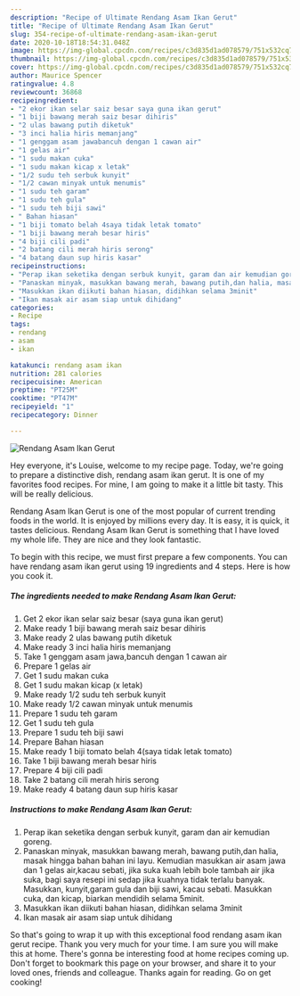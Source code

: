 ```yaml
---
description: "Recipe of Ultimate Rendang Asam Ikan Gerut"
title: "Recipe of Ultimate Rendang Asam Ikan Gerut"
slug: 354-recipe-of-ultimate-rendang-asam-ikan-gerut
date: 2020-10-18T18:54:31.048Z
image: https://img-global.cpcdn.com/recipes/c3d835d1ad078579/751x532cq70/rendang-asam-ikan-gerut-resipi-foto-utama.jpg
thumbnail: https://img-global.cpcdn.com/recipes/c3d835d1ad078579/751x532cq70/rendang-asam-ikan-gerut-resipi-foto-utama.jpg
cover: https://img-global.cpcdn.com/recipes/c3d835d1ad078579/751x532cq70/rendang-asam-ikan-gerut-resipi-foto-utama.jpg
author: Maurice Spencer
ratingvalue: 4.8
reviewcount: 36868
recipeingredient:
- "2 ekor ikan selar saiz besar saya guna ikan gerut"
- "1 biji bawang merah saiz besar dihiris"
- "2 ulas bawang putih diketuk"
- "3 inci halia hiris memanjang"
- "1 genggam asam jawabancuh dengan 1 cawan air"
- "1 gelas air"
- "1 sudu makan cuka"
- "1 sudu makan kicap x letak"
- "1/2 sudu teh serbuk kunyit"
- "1/2 cawan minyak untuk menumis"
- "1 sudu teh garam"
- "1 sudu teh gula"
- "1 sudu teh biji sawi"
- " Bahan hiasan"
- "1 biji tomato belah 4saya tidak letak tomato"
- "1 biji bawang merah besar hiris"
- "4 biji cili padi"
- "2 batang cili merah hiris serong"
- "4 batang daun sup hiris kasar"
recipeinstructions:
- "Perap ikan seketika dengan serbuk kunyit, garam dan air kemudian goreng."
- "Panaskan minyak, masukkan bawang merah, bawang putih,dan halia, masak hingga bahan bahan ini layu. Kemudian masukkan air asam jawa dan 1 gelas air,kacau sebati, jika suka kuah lebih bole tambah air jika suka, bagi saya resepi ini sedap jika kuahnya tidak terlalu banyak. Masukkan, kunyit,garam gula dan biji sawi, kacau sebati. Masukkan cuka, dan kicap, biarkan mendidih selama 5minit."
- "Masukkan ikan diikuti bahan hiasan, didihkan selama 3minit"
- "Ikan masak air asam siap untuk dihidang"
categories:
- Recipe
tags:
- rendang
- asam
- ikan

katakunci: rendang asam ikan 
nutrition: 281 calories
recipecuisine: American
preptime: "PT25M"
cooktime: "PT47M"
recipeyield: "1"
recipecategory: Dinner

---
```



![Rendang Asam Ikan Gerut](https://img-global.cpcdn.com/recipes/c3d835d1ad078579/751x532cq70/rendang-asam-ikan-gerut-resipi-foto-utama.jpg)

Hey everyone, it's Louise, welcome to my recipe page. Today, we're going to prepare a distinctive dish, rendang asam ikan gerut. It is one of my favorites food recipes. For mine, I am going to make it a little bit tasty. This will be really delicious.



Rendang Asam Ikan Gerut is one of the most popular of current trending foods in the world. It is enjoyed by millions every day. It is easy, it is quick, it tastes delicious. Rendang Asam Ikan Gerut is something that I have loved my whole life. They are nice and they look fantastic.


To begin with this recipe, we must first prepare a few components. You can have rendang asam ikan gerut using 19 ingredients and 4 steps. Here is how you cook it.

<!--inarticleads1-->

##### The ingredients needed to make Rendang Asam Ikan Gerut:

1. Get 2 ekor ikan selar saiz besar (saya guna ikan gerut)
1. Make ready 1 biji bawang merah saiz besar dihiris
1. Make ready 2 ulas bawang putih diketuk
1. Make ready 3 inci halia hiris memanjang
1. Take 1 genggam asam jawa,bancuh dengan 1 cawan air
1. Prepare 1 gelas air
1. Get 1 sudu makan cuka
1. Get 1 sudu makan kicap (x letak)
1. Make ready 1/2 sudu teh serbuk kunyit
1. Make ready 1/2 cawan minyak untuk menumis
1. Prepare 1 sudu teh garam
1. Get 1 sudu teh gula
1. Prepare 1 sudu teh biji sawi
1. Prepare  Bahan hiasan
1. Make ready 1 biji tomato belah 4(saya tidak letak tomato)
1. Take 1 biji bawang merah besar hiris
1. Prepare 4 biji cili padi
1. Take 2 batang cili merah hiris serong
1. Make ready 4 batang daun sup hiris kasar




<!--inarticleads2-->

##### Instructions to make Rendang Asam Ikan Gerut:

1. Perap ikan seketika dengan serbuk kunyit, garam dan air kemudian goreng.
1. Panaskan minyak, masukkan bawang merah, bawang putih,dan halia, masak hingga bahan bahan ini layu. Kemudian masukkan air asam jawa dan 1 gelas air,kacau sebati, jika suka kuah lebih bole tambah air jika suka, bagi saya resepi ini sedap jika kuahnya tidak terlalu banyak. Masukkan, kunyit,garam gula dan biji sawi, kacau sebati. Masukkan cuka, dan kicap, biarkan mendidih selama 5minit.
1. Masukkan ikan diikuti bahan hiasan, didihkan selama 3minit
1. Ikan masak air asam siap untuk dihidang




So that's going to wrap it up with this exceptional food rendang asam ikan gerut recipe. Thank you very much for your time. I am sure you will make this at home. There's gonna be interesting food at home recipes coming up. Don't forget to bookmark this page on your browser, and share it to your loved ones, friends and colleague. Thanks again for reading. Go on get cooking!
